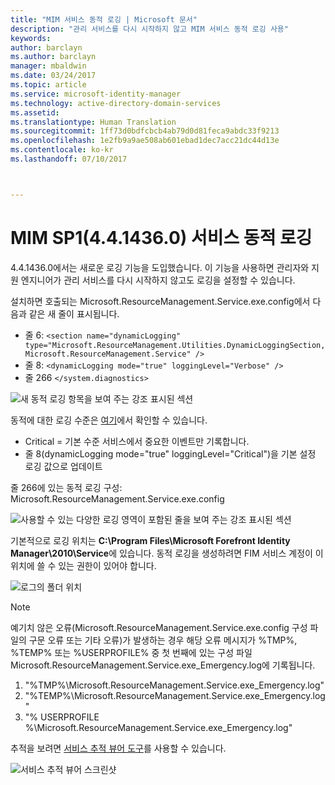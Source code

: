 ```yaml
---
title: "MIM 서비스 동적 로깅 | Microsoft 문서"
description: "관리 서비스를 다시 시작하지 않고 MIM 서비스 동적 로깅 사용"
keywords: 
author: barclayn
ms.author: barclayn
manager: mbaldwin
ms.date: 03/24/2017
ms.topic: article
ms.service: microsoft-identity-manager
ms.technology: active-directory-domain-services
ms.assetid: 
ms.translationtype: Human Translation
ms.sourcegitcommit: 1ff73d0bdfcbcb4ab79d0d81feca9abdc33f9213
ms.openlocfilehash: 1e2fb9a9ae508ab601ebad1dec7acc21dc44d13e
ms.contentlocale: ko-kr
ms.lasthandoff: 07/10/2017



---
```

<a id="mim-sp1-4414360--service-dynamic-logging" class="xliff"></a>
# MIM SP1(4.4.1436.0) 서비스 동적 로깅
4.4.1436.0에서는 새로운 로깅 기능을 도입했습니다. 이 기능을 사용하면 관리자와 지원 엔지니어가 관리 서비스를 다시 시작하지 않고도 로깅을 설정할 수 있습니다.

설치하면 호출되는 Microsoft.ResourceManagement.Service.exe.config에서 다음과 같은 새 줄이 표시됩니다.

*   줄 6: ``<section name="dynamicLogging" type="Microsoft.ResourceManagement.Utilities.DynamicLoggingSection, Microsoft.ResourceManagement.Service" />``
*   줄 8:  ``<dynamicLogging mode="true" loggingLevel="Verbose" />``
*   줄 266 ``</system.diagnostics> ``

![새 동적 로깅 항목을 보여 주는 강조 표시된 섹션](media/mim-service-dynamic-logging/screen01.png)

동적에 대한 로깅 수준은 [여기](https://msdn.microsoft.com/library/ms733025(v=vs.110).aspx#Anchor_3)에서 확인할 수 있습니다.

- Critical = 기본 수준 서비스에서 중요한 이벤트만 기록합니다.
- 줄 8(dynamicLogging mode="true" loggingLevel="Critical")을 기본 설정 로깅 값으로 업데이트

줄 266에 있는 동적 로깅 구성: Microsoft.ResourceManagement.Service.exe.config

![사용할 수 있는 다양한 로깅 영역이 포함된 줄을 보여 주는 강조 표시된 섹션](media/mim-service-dynamic-logging/screen02.png)

기본적으로 로깅 위치는 **C:\Program Files\Microsoft Forefront Identity Manager\2010\Service**에 있습니다. 동적 로깅을 생성하려면 FIM 서비스 계정이 이 위치에 쓸 수 있는 권한이 있어야 합니다.

![로그의 폴더 위치](media/mim-service-dynamic-logging/screen03.png)

 >[!NOTE]
 예기치 않은 오류(Microsoft.ResourceManagement.Service.exe.config 구성 파일의 구문 오류 또는 기타 오류)가 발생하는 경우 해당 오류 메시지가 %TMP%, %TEMP% 또는 %USERPROFILE% 중 첫 번째에 있는 구성 파일 Microsoft.ResourceManagement.Service.exe_Emergency.log에 기록됩니다.  
1. "%TMP%\Microsoft.ResourceManagement.Service.exe_Emergency.log"
2. "%TEMP%\Microsoft.ResourceManagement.Service.exe_Emergency.log"
3. "% USERPROFILE %\Microsoft.ResourceManagement.Service.exe_Emergency.log"

추적을 보려면 [서비스 추적 뷰어 도구](https://msdn.microsoft.com//library/aa751795(v=vs.110).aspx)를 사용할 수 있습니다.

 ![서비스 추적 뷰어 스크린샷](media/mim-service-dynamic-logging/screen04.png)

